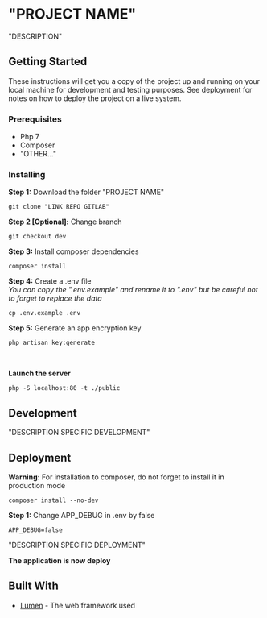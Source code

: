 # "PROJECT NAME"

"DESCRIPTION"

## Getting Started

These instructions will get you a copy of the project up and running on your local machine for development and testing purposes. See deployment for notes on how to deploy the project on a live system.

### Prerequisites

- Php 7
- Composer
- "OTHER..."

### Installing

**Step 1:** Download the folder "PROJECT NAME"
```
git clone "LINK REPO GITLAB"
```

**Step 2 [Optional]:** Change branch
```
git checkout dev
```

**Step 3:** Install composer dependencies
```
composer install
```

**Step 4:** Create a .env file
<br />
*You can copy the ".env.example" and rename it to ".env" but be careful not to forget to replace the data*
```
cp .env.example .env
```

**Step 5:** Generate an app encryption key
```
php artisan key:generate
```

<br />

**Launch the server**
```
php -S localhost:80 -t ./public
```

## Development

"DESCRIPTION SPECIFIC DEVELOPMENT"

## Deployment

**Warning:** For installation to composer, do not forget to install it in production mode
```
composer install --no-dev
```

**Step 1:** Change APP_DEBUG in .env by false

    APP_DEBUG=false

"DESCRIPTION SPECIFIC DEPLOYMENT"


**The application is now deploy**

## Built With

* [Lumen](https://lumen.laravel.com/) - The web framework used
